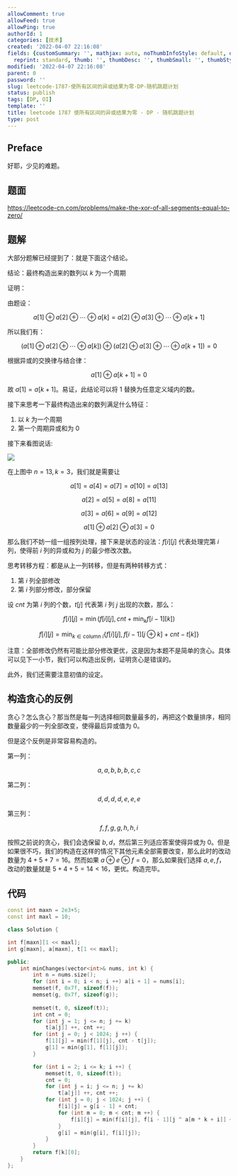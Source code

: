```yaml
---
allowComment: true
allowFeed: true
allowPing: true
authorId: 1
categories: [技术]
created: '2022-04-07 22:16:08'
fields: {customSummary: '', mathjax: auto, noThumbInfoStyle: default, outdatedNotice: 'no',
  reprint: standard, thumb: '', thumbDesc: '', thumbSmall: '', thumbStyle: default}
modified: '2022-04-07 22:16:08'
parent: 0
password: ''
slug: leetcode-1787-使所有区间的异或结果为零-DP-随机跳题计划
status: publish
tags: [DP, OI]
template: ''
title: leetcode 1787 使所有区间的异或结果为零 - DP - 随机跳题计划
type: post
---
```

## Preface

好耶，少见的难题。

## 题面

https://leetcode-cn.com/problems/make-the-xor-of-all-segments-equal-to-zero/

## 题解

大部分题解已经提到了：就是下面这个结论。

结论：最终构造出来的数列以 $k$ 为一个周期

证明：

由题设：

$$
	a[1] \oplus a[2] \oplus \cdots \oplus a[k] = a[2] \oplus a[3] \oplus \cdots \oplus a[k + 1]
$$

所以我们有：

$$
	(a[1] \oplus a[2] \oplus \cdots \oplus a[k]) \oplus (a[2] \oplus a[3] \oplus \cdots \oplus a[k + 1]) = 0
$$

根据异或的交换律与结合律：

$$
	a[1] \oplus a[k + 1] = 0
$$

故 $a[1] = a[k + 1]$。易证，此结论可以将 $1$ 替换为任意定义域内的数。

接下来思考一下最终构造出来的数列满足什么特征：

1. 以 $k$ 为一个周期
2. 第一个周期异或和为 0

接下来看图说话:

![](https://cdn.jsdelivr.net/gh/JeffersonQin/blog-asset@latest/usr/picgo/20220407222251.png)

在上图中 $n = 13, k = 3$，我们就是需要让

$$
	a[1] = a[4] = a[7] = a[10] = a[13]
$$

$$
	a[2] = a[5] = a[8] = a[11]
$$

$$
	a[3] = a[6] = a[9] = a[12]
$$

$$
	a[1] \oplus a[2] \oplus a[3] = 0
$$

那么我们不妨一组一组按列处理，接下来是状态的设法：$f[i][j]$ 代表处理完第 $i$ 列，使得前 $i$ 列的异或和为 $j$ 的最少修改次数。

思考转移方程：都是从上一列转移，但是有两种转移方式：

1. 第 $i$ 列全部修改
2. 第 $i$ 列部分修改，部分保留

设 $cnt$ 为第 $i$ 列的个数，$t[j]$ 代表第 $i$ 列 $j$ 出现的次数，那么：

$$
	f[i][j] = \min (f[i][j], cnt + \min_{k} f[i - 1][k])
$$

$$
	f[i][j] = \min_{k \in \text{column }i} \{f[i][j], f[i - 1][j \oplus k] + cnt - t[k]\}
$$

注意：全部修改仍然有可能比部分修改更优，这是因为本题不是简单的贪心。具体可以见下一小节，我们可以构造出反例，证明贪心是错误的。

此外，我们还需要注意初值的设定。

## 构造贪心的反例

贪心？怎么贪心？那当然是每一列选择相同数量最多的，再把这个数量排序，相同数量最少的一列全部改变，使得最后异或值为 0。

但是这个反例是非常容易构造的。

第一列：

$$
	a, a, b, b, b, c, c
$$

第二列：

$$
	d, d, d, d, e, e, e
$$

第三列：

$$
	f,f,g,g,h,h,i
$$

按照之前说的贪心，我们会选保留 $b, d$，然后第三列适应答案使得异或为 $0$。但是如果很不巧，我们的构造在这样的情况下其他元素全部需要改变，那么此时的改动数量为 $4 + 5 + 7 = 16$。然而如果 $a \oplus e \oplus f = 0$，那么如果我们选择 $a, e, f$，改动的数量就是 $5 + 4 + 5 = 14 < 16$，更优。构造完毕。

## 代码

```c++
const int maxn = 2e3+5;
const int maxl = 10;

class Solution {

int f[maxn][1 << maxl];
int g[maxn], a[maxn], t[1 << maxl];

public:
    int minChanges(vector<int>& nums, int k) {
        int n = nums.size();
        for (int i = 0; i < n; i ++) a[i + 1] = nums[i];
        memset(f, 0x7f, sizeof(f));
        memset(g, 0x7f, sizeof(g));
        
        memset(t, 0, sizeof(t));
        int cnt = 0;
        for (int j = 1; j <= n; j += k)
            t[a[j]] ++, cnt ++;
        for (int j = 0; j < 1024; j ++) {
            f[1][j] = min(f[1][j], cnt - t[j]);
            g[1] = min(g[1], f[1][j]);
        }

        for (int i = 2; i <= k; i ++) {
            memset(t, 0, sizeof(t));
            cnt = 0;
            for (int j = i; j <= n; j += k)
                t[a[j]] ++, cnt ++;
            for (int j = 0; j < 1024; j ++) {
                f[i][j] = g[i - 1] + cnt;
                for (int m = 0; m < cnt; m ++) {
                    f[i][j] = min(f[i][j], f[i - 1][j ^ a[m * k + i]] + cnt - t[a[m * k + i]]);
                }
                g[i] = min(g[i], f[i][j]);
            }
        }
        return f[k][0];
    }
};
```
